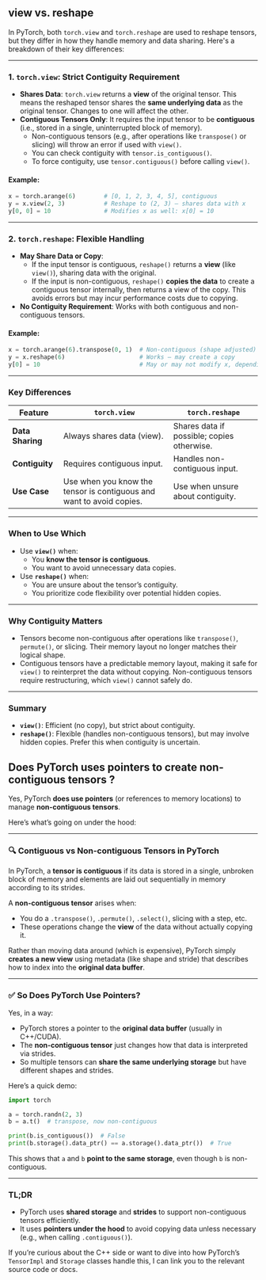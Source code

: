 ## view vs. reshape

In PyTorch, both `torch.view` and `torch.reshape` are used to reshape tensors, but they differ in how they handle memory and data sharing. Here's a breakdown of their key differences:

---

### **1. `torch.view`: Strict Contiguity Requirement**
- **Shares Data**: `torch.view` returns a **view** of the original tensor. This means the reshaped tensor shares the **same underlying data** as the original tensor. Changes to one will affect the other.
- **Contiguous Tensors Only**: It requires the input tensor to be **contiguous** (i.e., stored in a single, uninterrupted block of memory). 
  - Non-contiguous tensors (e.g., after operations like `transpose()` or slicing) will throw an error if used with `view()`.
  - You can check contiguity with `tensor.is_contiguous()`.
  - To force contiguity, use `tensor.contiguous()` before calling `view()`.

#### Example:
```python
x = torch.arange(6)        # [0, 1, 2, 3, 4, 5], contiguous
y = x.view(2, 3)           # Reshape to (2, 3) — shares data with x
y[0, 0] = 10               # Modifies x as well: x[0] = 10
```

---

### **2. `torch.reshape`: Flexible Handling**
- **May Share Data or Copy**: 
  - If the input tensor is contiguous, `reshape()` returns a **view** (like `view()`), sharing data with the original.
  - If the input is non-contiguous, `reshape()` **copies the data** to create a contiguous tensor internally, then returns a view of the copy. This avoids errors but may incur performance costs due to copying.
- **No Contiguity Requirement**: Works with both contiguous and non-contiguous tensors.

#### Example:
```python
x = torch.arange(6).transpose(0, 1)  # Non-contiguous (shape adjusted)
y = x.reshape(6)                     # Works — may create a copy
y[0] = 10                            # May or may not modify x, depending on contiguity
```

---

### **Key Differences**
| Feature                | `torch.view`                          | `torch.reshape`                     |
|------------------------|---------------------------------------|--------------------------------------|
| **Data Sharing**       | Always shares data (view).            | Shares data if possible; copies otherwise. |
| **Contiguity**         | Requires contiguous input.            | Handles non-contiguous input.        |
| **Use Case**           | Use when you know the tensor is contiguous and want to avoid copies. | Use when unsure about contiguity.    |

---

### **When to Use Which**
- Use **`view()`** when:
  - You **know the tensor is contiguous**.
  - You want to avoid unnecessary data copies.
- Use **`reshape()`** when:
  - You are unsure about the tensor’s contiguity.
  - You prioritize code flexibility over potential hidden copies.

---

### **Why Contiguity Matters**
- Tensors become non-contiguous after operations like `transpose()`, `permute()`, or slicing. Their memory layout no longer matches their logical shape.
- Contiguous tensors have a predictable memory layout, making it safe for `view()` to reinterpret the data without copying. Non-contiguous tensors require restructuring, which `view()` cannot safely do.

---

### **Summary**
- **`view()`**: Efficient (no copy), but strict about contiguity.
- **`reshape()`**: Flexible (handles non-contiguous tensors), but may involve hidden copies. Prefer this when contiguity is uncertain.



## Does PyTorch uses pointers to create non-contiguous tensors ?

Yes, PyTorch **does use pointers** (or references to memory locations) to manage **non-contiguous tensors**.

Here’s what’s going on under the hood:

---

### 🔍 Contiguous vs Non-contiguous Tensors in PyTorch

In PyTorch, a **tensor is contiguous** if its data is stored in a single, unbroken block of memory and elements are laid out sequentially in memory according to its strides.

A **non-contiguous tensor** arises when:

- You do a `.transpose()`, `.permute()`, `.select()`, slicing with a step, etc.
- These operations change the **view** of the data without actually copying it.

Rather than moving data around (which is expensive), PyTorch simply **creates a new view** using metadata (like shape and stride) that describes how to index into the **original data buffer**.

---

### ✅ So Does PyTorch Use Pointers?

Yes, in a way:

- PyTorch stores a pointer to the **original data buffer** (usually in C++/CUDA).
- The **non-contiguous tensor** just changes how that data is interpreted via strides.
- So multiple tensors can **share the same underlying storage** but have different shapes and strides.

Here’s a quick demo:

```python
import torch

a = torch.randn(2, 3)
b = a.t()  # transpose, now non-contiguous

print(b.is_contiguous())  # False
print(b.storage().data_ptr() == a.storage().data_ptr())  # True
```

This shows that `a` and `b` **point to the same storage**, even though `b` is non-contiguous.

---

### TL;DR

- PyTorch uses **shared storage** and **strides** to support non-contiguous tensors efficiently.
- It uses **pointers under the hood** to avoid copying data unless necessary (e.g., when calling `.contiguous()`).

If you’re curious about the C++ side or want to dive into how PyTorch’s `TensorImpl` and `Storage` classes handle this, I can link you to the relevant source code or docs.